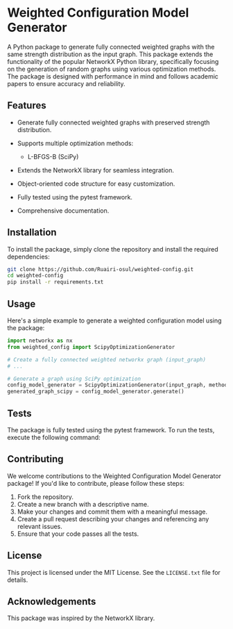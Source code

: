 # Weighted Configuration Model Generator
A Python package to generate fully connected weighted graphs with the same strength distribution as the input graph. This package extends the functionality of the popular NetworkX Python library, specifically focusing on the generation of random graphs using various optimization methods. The package is designed with performance in mind and follows academic papers to ensure accuracy and reliability.

## Features
- Generate fully connected weighted graphs with preserved strength distribution.
- Supports multiple optimization methods:
    - L-BFGS-B (SciPy)

- Extends the NetworkX library for seamless integration.
- Object-oriented code structure for easy customization.
- Fully tested using the pytest framework.
- Comprehensive documentation.

## Installation
To install the package, simply clone the repository and install the required dependencies:

```bash
git clone https://github.com/Ruairi-osul/weighted-config.git
cd weighted-config
pip install -r requirements.txt
```

## Usage

Here's a simple example to generate a weighted configuration model using the package:

```python
import networkx as nx
from weighted_config import ScipyOptimizationGenerator

# Create a fully connected weighted networkx graph (input_graph)
# ...

# Generate a graph using SciPy optimization
config_model_generator = ScipyOptimizationGenerator(input_graph, method='L-BFGS-B')
generated_graph_scipy = config_model_generator.generate()

```

## Tests
The package is fully tested using the pytest framework. To run the tests, execute the following command:

## Contributing
We welcome contributions to the Weighted Configuration Model Generator package! If you'd like to contribute, please follow these steps:

1. Fork the repository.
2. Create a new branch with a descriptive name.
3. Make your changes and commit them with a meaningful message.
4. Create a pull request describing your changes and referencing any relevant issues.
5. Ensure that your code passes all the tests.

## License
This project is licensed under the MIT License. See the `LICENSE.txt` file for details.

## Acknowledgements
This package was inspired by the NetworkX library.